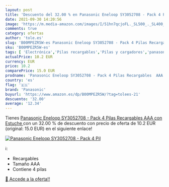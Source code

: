 ```yaml
---
layout: post
title: 'Descuento del 32.00 % en Panasonic Eneloop SY3052708 - Pack 4 Pil'
date: 2021-09-30 14:20:56
image: 'https://m.media-amazon.com/images/I/51hn7qcjoFL._SL500_._SL400_.jpg'
comments: true
category: ofertas
author: 'tole.es'
slug: 'B00MPEZR5W-es Panasonic Eneloop SY3052708 - Pack 4 Pilas Recargables AAA...'
sku: 'B00MPEZR5W-es'
tags: [ 'Electrónica','Pilas recargables','Pilas y cargadores','panasonic', ]
actualPrice: 10.2 EUR
currency: EUR
price: 10.2
comparePrice: 15.0 EUR
prodname: 'Panasonic Eneloop SY3052708 - Pack 4 Pilas Recargables  AAA  con Estuche '
country: 'es'
flag: '🇪🇸'
brand: 'Panasonic'
buyurl: 'https://www.amazon.es/dp/B00MPEZR5W/?tag=tolees-21'
descuento: '32.00'
average: '12.34'
---
```


Tienes [Panasonic Eneloop SY3052708 - Pack 4 Pilas Recargables  AAA  con Estuche ](https://www.amazon.es/dp/B00MPEZR5W/?tag=tolees-21) con un 32.00 % de descuento con precio de oferta de 10.2 EUR (original: 15.0 EUR) en el siguiente enlace!

[![Panasonic Eneloop SY3052708 - Pack 4 Pil](https://m.media-amazon.com/images/I/51hn7qcjoFL._SL500_._SL400_.jpg)](https://www.amazon.es/dp/B00MPEZR5W/?tag=tolees-21)

ℹ️:

- Recargables
- Tamaño AAA
- Contiene 4 pilas

[🛒 Accede a la oferta!!](https://www.amazon.es/dp/B00MPEZR5W/?tag=tolees-21)
